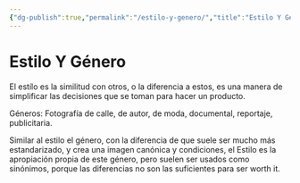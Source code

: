 ```yaml
---
{"dg-publish":true,"permalink":"/estilo-y-genero/","title":"Estilo Y Género","tags":["Idea,"],"noteIcon":"","created":"2023-05-09T16:07:04.000-05:00","updated":"2023-04-24T16:46:48.000-05:00"}
---
```



# Estilo Y Género

El estílo es la similitud con otros, o la diferencia a estos, es una manera de simplificar las decisiones que se toman para hacer un producto.

Géneros: Fotografía de calle, de autor, de moda, documental, reportaje, publicitaria.

Similar al estilo el género, con la diferencia de que suele ser mucho más estandarizado, y crea una imagen canónica y condiciones, el Estilo es la apropiación propia de este género, pero suelen ser usados como sinónimos, porque las diferencias no son las suficientes para ser worth it.
